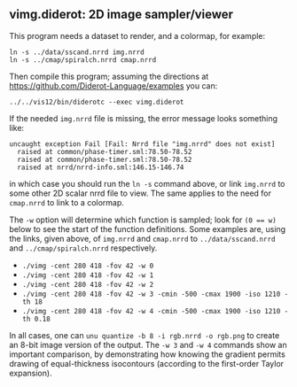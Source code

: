 ## vimg.diderot: 2D image sampler/viewer

This program needs a dataset to render, and a colormap, for example:

	ln -s ../data/sscand.nrrd img.nrrd
	ln -s ../cmap/spiralch.nrrd cmap.nrrd

Then compile this program; assuming the directions at
https://github.com/Diderot-Language/examples you can:

	../../vis12/bin/diderotc --exec vimg.diderot

If the needed `img.nrrd` file is missing, the error message looks something like:

	uncaught exception Fail [Fail: Nrrd file "img.nrrd" does not exist]
	  raised at common/phase-timer.sml:78.50-78.52
	  raised at common/phase-timer.sml:78.50-78.52
	  raised at nrrd/nrrd-info.sml:146.15-146.74

in which case you should run the `ln -s` command above, or link `img.nrrd`
to some other 2D scalar nrrd file to view.  The same applies to the need
for `cmap.nrrd` to link to a colormap.

The `-w` option will determine which function is sampled; look
for `(0 == w)` below to see the start of the function definitions.
Some examples are, using the links, given above, of `img.nrrd`
and `cmap.nrrd` to `../data/sscand.nrrd` and `../cmap/spiralch.nrrd`
respectively.
* `./vimg -cent 280 418 -fov 42 -w 0`
* `./vimg -cent 280 418 -fov 42 -w 1`
* `./vimg -cent 280 418 -fov 42 -w 2`
* `./vimg -cent 280 418 -fov 42 -w 3 -cmin -500 -cmax 1900 -iso 1210 -th 18`
* `./vimg -cent 280 418 -fov 42 -w 4 -cmin -500 -cmax 1900 -iso 1210 -th 0.18`

In all cases, one can `unu quantize -b 8 -i rgb.nrrd -o rgb.png` to create
an 8-bit image version of the output.  The `-w 3` and `-w 4` commands show an
important comparison, by demonstrating how knowing the gradient permits
drawing of equal-thickness isocontours (according to the first-order Taylor
expansion).
